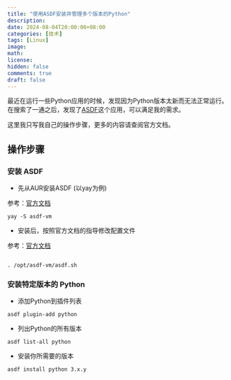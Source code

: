 ```yaml
---
title: "使用ASDF安装并管理多个版本的Python"
description: 
date: 2024-08-04T20:00:00+08:00
categories: [技术]
tags: [Linux]
image: 
math: 
license: 
hidden: false
comments: true
draft: false
---
```

最近在运行一些Python应用的时候，发现因为Python版本太新而无法正常运行。在搜索了一通之后，发现了[ASDF](https://asdf-vm.com)这个应用，可以满足我的需求。

这里我只写我自己的操作步骤，更多的内容请查阅官方文档。

## 操作步骤

### 安装 ASDF

- 先从AUR安装ASDF (以yay为例)

参考：[官方文档](https://asdf-vm.com/guide/getting-started.html#_2-download-asdf)

`yay -S asdf-vm`

- 安装后，按照官方文档的指导修改配置文件

参考：[官方文档](https://asdf-vm.com/guide/getting-started.html#_3-install-asdf)

```

. /opt/asdf-vm/asdf.sh

```

### 安装特定版本的 Python

- 添加Python到插件列表

`asdf plugin-add python`

- 列出Python的所有版本

`asdf list-all python`

- 安装你所需要的版本

`asdf install python 3.x.y`